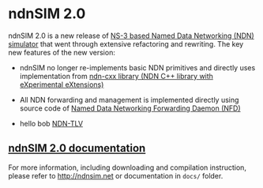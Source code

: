 ndnSIM 2.0
==========

ndnSIM 2.0 is a new release of [NS-3 based Named Data Networking (NDN)
simulator](http://ndnsim.net/1.0/) that went through extensive refactoring and rewriting.
The key new features of the new version:

- ndnSIM no longer re-implements basic NDN primitives and directly uses implementation from
  [ndn-cxx library (NDN C++ library with eXperimental eXtensions)](http://named-data.net/doc/ndn-cxx/)

- All NDN forwarding and management is implemented directly using source code of
  [Named Data Networking Forwarding Daemon (NFD)](http://named-data.net/doc/NFD/)

- hello bob [NDN-TLV](http://named-data.net/doc/ndn-tlv/)

[ndnSIM 2.0 documentation](http://ndnsim.net)
---------------------------------------------

For more information, including downloading and compilation instruction, please refer to
http://ndnsim.net or documentation in `docs/` folder.
